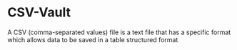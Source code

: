 # CSV-Vault
A CSV (comma-separated values) file is a text file that has a specific format which allows data to be saved in a table structured format
